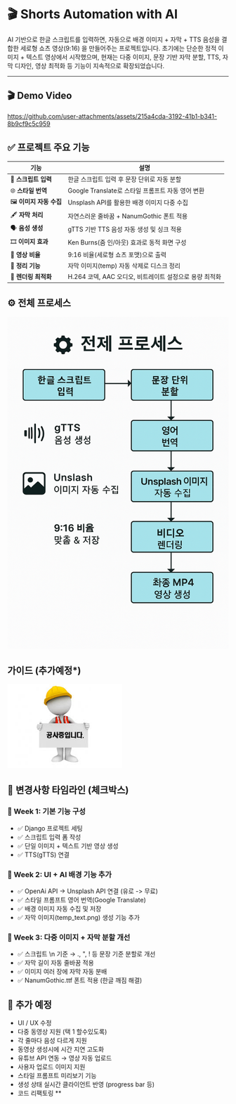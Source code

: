 # 🎬 Shorts Automation with AI

AI 기반으로 한글 스크립트를 입력하면, 자동으로 배경 이미지 + 자막 + TTS 음성을 결합한 세로형 쇼츠 영상(9:16) 을 만들어주는 프로젝트입니다.
초기에는 단순한 정적 이미지 + 텍스트 영상에서 시작했으며, 현재는 다중 이미지, 문장 기반 자막 분할, TTS, 자막 디자인, 영상 최적화 등 기능이 지속적으로 확장되었습니다.

--- 

## 🎬 Demo Video

https://github.com/user-attachments/assets/215a4cda-3192-41b1-b341-8b9cf9c5c959

## ✅ 프로젝트 주요 기능

| 기능 | 설명 |
|------|------|
| 📜 **스크립트 입력** | 한글 스크립트 입력 후 문장 단위로 자동 분할 |
| 🌐 **스타일 번역** | Google Translate로 스타일 프롬프트 자동 영어 변환 |
| 🖼️ **이미지 자동 수집** | Unsplash API를 활용한 배경 이미지 다중 수집 |
| 🖋️ **자막 처리** | 자연스러운 줄바꿈 + NanumGothic 폰트 적용 |
| 🗣️ **음성 생성** | gTTS 기반 TTS 음성 자동 생성 및 싱크 적용 |
| 🎞️ **이미지 효과** | Ken Burns(줌 인/아웃) 효과로 동적 화면 구성 |
| 📱 **영상 비율** | 9:16 비율(세로형 쇼츠 포맷)으로 출력 |
| 🧼 **정리 기능** | 자막 이미지(temp) 자동 삭제로 디스크 정리 |
| 🧪 **렌더링 최적화** | H.264 코덱, AAC 오디오, 비트레이트 설정으로 용량 최적화 |

## ⚙️ 전체 프로세스

![alt](/assets/images/process.png)

## 가이드 (추가예정*)

![alt](/assets/images/under_construction.jpg)

## 📆 변경사항 타임라인 (체크박스)

### 📅 Week 1: 기본 기능 구성

* ✅ Django 프로젝트 세팅
* ✅ 스크립트 입력 폼 작성
* ✅ 단일 이미지 + 텍스트 기반 영상 생성
* ✅ TTS(gTTS) 연결

### 📅 Week 2: UI + AI 배경 기능 추가

* ✅ OpenAi API -> Unsplash API 연결 (유로 -> 무료)
* ✅ 스타일 프롬프트 영어 번역(Google Translate)
* ✅ 배경 이미지 자동 수집 및 저장
* ✅ 자막 이미지(temp_text.png) 생성 기능 추가

### 📅 Week 3: 다중 이미지 + 자막 분할 개선

* ✅ 스크립트 \n 기준 → ., ", ! 등 문장 기준 분할로 개선
* ✅  자막 길이 자동 줄바꿈 적용
* ✅ 이미지 여러 장에 자막 자동 분배
* ✅ NanumGothic.ttf 폰트 적용 (한글 깨짐 해결)


## 📝 추가 예정
* UI / UX 수정 
* 다중 동영상 지원 (택 1 할수있도록)
* 각 줄마다 음성 다르게 지원
* 동영상 생성시에 시간 지연 고도화 
* 유튜브 API 연동 → 영상 자동 업로드
* 사용자 업로드 이미지 지원
* 스타일 프롬프트 미리보기 기능
* 생성 상태 실시간 클라이언트 반영 (progress bar 등)
* 코드 리팩토링 **